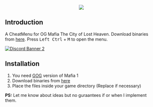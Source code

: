 <p align="center">
  <img src="https://raw.githubusercontent.com/user-grinch/Cheat-Menu/rewrite/images/logo.png">
</p>

## Introduction

A CheatMenu for OG Mafia The City of Lost Heaven. Download binaries from [here](https://github.com/user-grinch/Cheat-Menu/releases). Press <kbd>Left Ctrl</kbd> + <kbd>M</kbd> to open the menu.

[![Discord Banner 2](https://discordapp.com/api/guilds/689515979847237649/widget.png?style=banner2)](https://discord.com/invite/ZzW7kmf)

## Installation
1. You need [GOG](https://www.gog.com/game/mafia) version of Mafia 1
2. Download binaries from [here](https://github.com/user-grinch/Cheat-Menu-Gun/releases)
3. Place the files inside your game directory (Replace if necessary)

**PS:** Let me know about ideas but no guraantees if or when I implement them.

